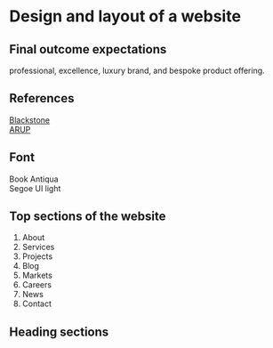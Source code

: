# Design and layout of a website
## Final outcome expectations
professional, excellence, luxury brand, and bespoke product offering.
## References
[Blackstone](https://www.blackstone.com/) <br>
[ARUP](https://www.arup.com/)
## Font
Book Antiqua <br>
Segoe UI light
## Top sections of the website
1. About
2. Services
3. Projects
4. Blog
5. Markets
6. Careers
7. News
8. Contact
## Heading sections
